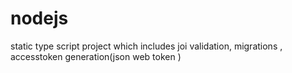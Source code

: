 # nodejs
static type script project which includes joi validation, migrations , accesstoken generation(json web token )
